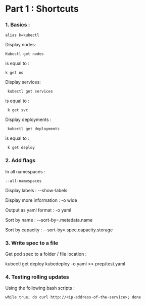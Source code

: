 # Part 1 : Shortcuts

### 1. Basics :

    alias k=kubectl
    
Display nodes:

    Kubectl get nodes
    
is equal to :
  
    k get no
    
    
Display services:

     kubectl get services
     
is equal to :

     k get svc
     
Display deployments :

     kubectl get deployments 
     
is equal to :

     k get deploy



### 2. Add flags
In all namespaces : 

    --all-namespaces  

Display labels :
    --show-labels  
    
Display more information :
    -o wide
   
Output as yaml format :
    -o yaml


Sort by name : 
    --sort-by=.metadata.name

Sort by capacity :
   --sort-by=.spec.capacity.storage  

### 3. Write spec to a file 

Get pod spec to a folder / file location : 

   kubectl get deploy kubedeploy -o yaml >> prep/test.yaml



### 4. Testing rolling updates

Using the following bash scripts : 

    while true; do curl http://<ip-address-of-the-service>; done